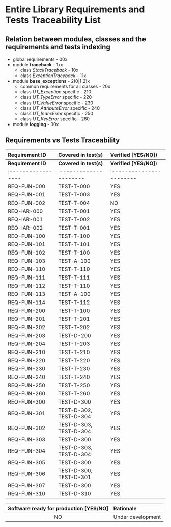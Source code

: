 # Entire Library Requirements and Tests Traceability List

## Relation between modules, classes and the requirements and tests indexing

* global requirements - 00x
* module **traceback** - 1xx
  * class *StackTraceback* - 10x
  * class *ExceptionTraceback* - 11x
* module **base_exceptions** - 2(0|1|2)x
  * common requirements for all classes - 20x
  * class *UT_Exception* specific - 210
  * class *UT_TypeError* specific - 220
  * class *UT_ValueError* specific - 230
  * class *UT_AttributeError* specific - 240
  * class *UT_IndexError* specific - 250
  * class *UT_KeyError* specific - 260
* module **logging** - 30x

## Requirements vs Tests Traceability

| **Requirement ID** | **Covered in test(s)** | **Verified \[YES/NO\]**) |
| :----------------- | :--------------------- | :----------------------- |
| **Requirement ID** | **Covered in test(s)** | **Verified \[YES/NO\]**) |
| :----------------- | :--------------------- | :----------------------- |
| REQ-FUN-000        | TEST-T-000             | YES                      |
| REQ-FUN-001        | TEST-T-003             | YES                      |
| REQ-FUN-002        | TEST-T-004             | NO                       |
| REQ-IAR-000        | TEST-T-001             | YES                      |
| REQ-IAR-001        | TEST-T-002             | YES                      |
| REQ-IAR-002        | TEST-T-001             | YES                      |
| REQ-FUN-100        | TEST-T-100             | YES                      |
| REQ-FUN-101        | TEST-T-101             | YES                      |
| REQ-FUN-102        | TEST-T-100             | YES                      |
| REQ-FUN-103        | TEST-A-100             | YES                      |
| REQ-FUN-110        | TEST-T-110             | YES                      |
| REQ-FUN-111        | TEST-T-111             | YES                      |
| REQ-FUN-112        | TEST-T-110             | YES                      |
| REQ-FUN-113        | TEST-A-100             | YES                      |
| REQ-FUN-114        | TEST-T-112             | YES                      |
| REQ-FUN-200        | TEST-T-100             | YES                      |
| REQ-FUN-201        | TEST-T-201             | YES                      |
| REQ-FUN-202        | TEST-T-202             | YES                      |
| REQ-FUN-203        | TEST-D-200             | YES                      |
| REQ-FUN-204        | TEST-T-203             | YES                      |
| REQ-FUN-210        | TEST-T-210             | YES                      |
| REQ-FUN-220        | TEST-T-220             | YES                      |
| REQ-FUN-230        | TEST-T-230             | YES                      |
| REQ-FUN-240        | TEST-T-240             | YES                      |
| REQ-FUN-250        | TEST-T-250             | YES                      |
| REQ-FUN-260        | TEST-T-260             | YES                      |
| REQ-FUN-300        | TEST-D-300             | YES                      |
| REQ-FUN-301        | TEST-D-302, TEST-D-304 | YES                      |
| REQ-FUN-302        | TEST-D-303, TEST-D-304 | YES                      |
| REQ-FUN-303        | TEST-D-300             | YES                      |
| REQ-FUN-304        | TEST-D-303, TEST-D-304 | YES                      |
| REQ-FUN-305        | TEST-D-300             | YES                      |
| REQ-FUN-306        | TEST-D-300, TEST-D-301 | YES                      |
| REQ-FUN-307        | TEST-D-300             | YES                      |
| REQ-FUN-310        | TEST-D-310             | YES                      |

| **Software ready for production \[YES/NO\]** | **Rationale**                 |
| :------------------------------------------: | :---------------------------- |
| NO                                           | Under development             |
